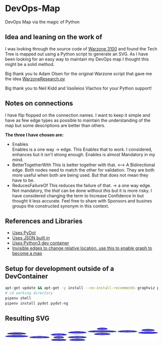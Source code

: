 # DevOps-Map
DevOps Map via the magic of Python

## Idea and leaning on the work of
I was looking through the source code of [Warzone 3100](https://github.com/Warzone2100/warzone2100) and found the Tech Tree is mapped out using a Python script to generate an SVG. As I have been looking for an easy way to maintain my DevOps map I thought this might be a solid method. 


Big thank you to Adam Olsen for the original Warzone script that gave me the idea
[WarzoneResearch.py](https://github.com/Warzone2100/warzone2100/blob/3.4.1/tools/tech-tree-chart-generator/warzoneresearch.py)

Big thank you to Neil Kidd and Vasileios Vlachos for your Python support!

## Notes on connections

I have flip flopped on the connection names. I want to keep it simple and have as few edge types as possible to maintain the understanding of the map but some descriptions are better than others.

__The three I have chosen are:__
 * Enables  
   Enables is a one way -> edge. This Enables that to work. I considered, enhances but it isn't strong enough. Enables is almost Mandatory in my mind. 
 * BetterTogetherWith
   This is better together with that. <--> A Bidirectional edge. Both nodes need to match the other for validation. They are both more useful when both are being used. But that does not mean they have to be.
 * ReducesFailureOf 
   This reduces the failure of that. -> a one way edge. Not mandatory, the *that* can be done without *this* but it is more risky. I have considered changing the term to Increase Confidence In but thought it less accurate. Feel free to share with Sponsors and busines groups the constructed synonym in this context. 

## References and Libraries 
 * [Uses PyDot](https://github.com/pydot/pydot) 
 * [Uses JSON built in](https://www.w3schools.com/python/python_json.asp) 
 * [Uses Python3 dev container](https://github.com/microsoft/vscode-dev-containers/tree/master/containers/python-3)
 * [Invisible edges to change relative location. use this to enable graph to become a map](https://graphviz.org/Gallery/undirected/grid.html) 

## Setup for development outside of a DevContainer

```bash
apt-get update && apt-get -y install --no-install-recommends graphviz python3-pip
# cd working directory
pipenv shell
pipenv install pydot pydot-ng
```

## Resulting SVG
![DevOps Map SVG](DevOpsMap.svg)